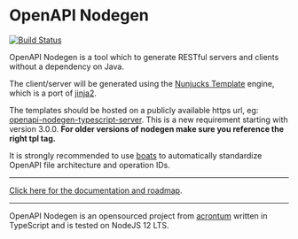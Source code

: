 # OpenAPI Nodegen
[![Build Status](https://travis-ci.org/acrontum/openapi-nodegen.svg?branch=master)](https://travis-ci.org/acrontum/openapi-nodegen)

OpenAPI Nodegen is a tool which to generate RESTful servers and clients without a dependency on Java.

The client/server will be generated using the [Nunjucks Template](https://www.npmjs.com/package/nunjucks) engine, which is a port of [jinja2](http://jinja.pocoo.org).

The templates should be hosted on a publicly available https url, eg: [openapi-nodegen-typescript-server](https://github.com/acrontum/openapi-nodegen-typescript-server#setup). This is a new requirement starting with version 3.0.0. **For older versions of nodegen make sure you reference the right tpl tag.**

It is strongly recommended to use [boats](https://www.npmjs.com/package/boats) to automatically standardize OpenAPI file architecture and operation IDs.

___

[Click here for the documentation and roadmap](https://acrontum.github.io/openapi-nodegen/).

___

OpenAPI Nodegen is an opensourced project from [acrontum](https://www.acrontum.de/) written in TypeScript and is tested on NodeJS 12 LTS. 

